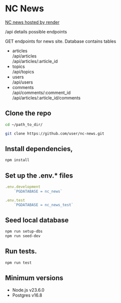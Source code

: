# NC News

[NC news hosted by render](https://chris-nc-news.onrender.com/api) 

/api details possible endpoints

GET endpoints for news site. Database contains tables
- articles \
/api/articles \
/api/articles/:article_id
- topics \
/api/topics
- users \
/api/users
- comments \
/api/comments/:comment_id \
/api/articles/:article_id/comments

## Clone the repo
```bash
cd ~/path_to_dir/

git clone https://github.com/user/nc-news.git
``` 
## Install dependencies, 
```bash
npm install
```

## Set up the .env.* files
```JavaScript
.env.development
    `PGDATABASE = nc_news`

.env.test
    `PGDATABASE = nc_news_test`
```

## Seed local database
```bash
npm run setup-dbs
npm run seed-dev
```
## Run tests.
```bash
npm run test
```



## Minimum versions
- Node.js v23.6.0
- Postgres v16.8

